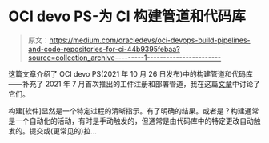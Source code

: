# OCI devo PS-为 CI 构建管道和代码库

> 原文：<https://medium.com/oracledevs/oci-devops-build-pipelines-and-code-repositories-for-ci-44b9395febaa?source=collection_archive---------1----------------------->

这篇文章介绍了 OCI devo PS(2021 年 10 月 26 日发布)中的构建管道和代码库——补充了 2021 年 7 月首次推出的工件注册和部署管道，我在这篇[文章](https://lucasjellema.medium.com/oci-devops-free-automated-cloud-native-application-deployment-to-oracle-cloud-1461b3a8c08d)中讨论了它们。

构建[软件]显然是一个特定过程的清晰指示。有了明确的结果。或者是？构建通常是一个自动化的活动，有时是手动触发的，但通常是由代码库中的特定更改自动触发的。提交或(更常见的)拉…